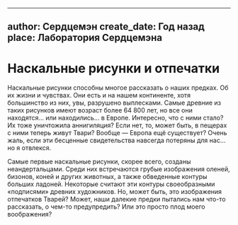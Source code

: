 
---
author: Сердцемэн
create_date: Год назад
place: Лаборатория Сердцемэна
---

# Наскальные рисунки и отпечатки


Наскальные рисунки способны многое рассказать о наших предках. Об их жизни и чувствах. Они есть и на нашем континенте, хотя большинство из них, увы, разрушено выплесками. Самые древние из таких рисунков имеют возраст более 64 800 лет, но все они находятся... или находились... в Европе. Интересно, что с ними стало? Их тоже уничтожила аннигиляция? Если нет, то, может быть, в пещерах с ними теперь живут Твари? Вообще — Европа ещё существует? Очень жаль, если эти бесценные свидетельства навсегда потеряны для нас... но я отвлекся.


Самые первые наскальные рисунки, скорее всего, созданы неандертальцами. Среди них встречаются грубые изображения оленей, бизонов, коней и других животных, а также обведенные контуры больших ладоней. Некоторые считают эти контуры своеобразными «подписями» древних художников. Но, может быть, это изображения отпечатков Тварей? Может, наши далекие предки пытались нам что-то рассказать, о чем-то предупредить? Или это просто плод моего воображения?




